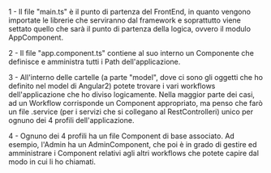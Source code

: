 1 - Il file "main.ts" è il punto di partenza del FrontEnd, in quanto vengono importate le librerie che serviranno dal framework e soprattutto viene settato quello che sarà il punto di partenza della logica, ovvero il modulo AppComponent.

2 - Il file "app.component.ts" contiene al suo interno un Componente che definisce e amministra tutti i Path dell'applicazione.

3 - All'interno delle cartelle (a parte "model", dove ci sono gli oggetti che ho definito nel model di Angular2) potete trovare i vari workflows dell'applicazione che ho diviso logicamente. Nella maggior parte dei casi, ad un Workflow corrisponde un Component appropriato, ma penso che farò un file .service (per i servizi che si collegano al RestControlleri) unico per ognuno dei 4 profili dell'applicazione. 

4 - Ognuno dei 4 profili ha un file Component di base associato. Ad esempio, l'Admin ha un AdminComponent, che poi è in grado di gestire ed amministrare i Component relativi agli altri workflows che potete capire dal modo in cui li ho chiamati.
